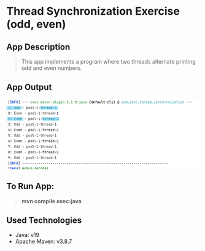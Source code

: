 # Thread Synchronization Exercise (odd, even)
## App Description

> This app implements a program where two threads alternate printing odd and even numbers.

## App Output

![Output](images/output.png)

## To Run App:
> **mvn compile exec:java**

## Used Technologies

* Java: v19
* Apache Maven: v3.8.7